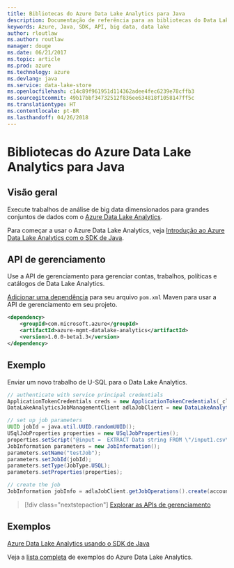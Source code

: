 ```yaml
---
title: Bibliotecas do Azure Data Lake Analytics para Java
description: Documentação de referência para as bibliotecas do Data Lake Analytics de Java
keywords: Azure, Java, SDK, API, big data, data lake
author: rloutlaw
ms.author: routlaw
manager: douge
ms.date: 06/21/2017
ms.topic: article
ms.prod: azure
ms.technology: azure
ms.devlang: java
ms.service: data-lake-store
ms.openlocfilehash: c14c89f961951d114362adee4fec6239e78cffb3
ms.sourcegitcommit: 49b17bbf34732512f836ee634818f1058147ff5c
ms.translationtype: HT
ms.contentlocale: pt-BR
ms.lasthandoff: 04/26/2018
---
```

# <a name="azure-data-lake-analytics-libraries-for-java"></a>Bibliotecas do Azure Data Lake Analytics para Java

## <a name="overview"></a>Visão geral

Execute trabalhos de análise de big data dimensionados para grandes conjuntos de dados com o [Azure Data Lake Analytics](/azure/data-lake-analytics/data-lake-analytics-overview).

Para começar a usar o Azure Data Lake Analytics, veja [Introdução ao Azure Data Lake Analytics com o SDK de Java](/azure/data-lake-analytics/data-lake-analytics-get-started-java-sdk).

## <a name="management-api"></a>API de gerenciamento

Use a API de gerenciamento para gerenciar contas, trabalhos, políticas e catálogos de Data Lake Analytics.

[Adicionar uma dependência](https://maven.apache.org/guides/getting-started/index.html#How_do_I_use_external_dependencies) para seu arquivo `pom.xml` Maven para usar a API de gerenciamento em seu projeto.


```XML
<dependency>
    <groupId>com.microsoft.azure</groupId>
    <artifactId>azure-mgmt-datalake-analytics</artifactId>
    <version>1.0.0-beta1.3</version>
</dependency>
```

## <a name="example"></a>Exemplo

Enviar um novo trabalho de U-SQL para o Data Lake Analytics.

```java
// authenticate with service principal credentials
ApplicationTokenCredentials creds = new ApplicationTokenCredentials(_clientId, _tenantId, _clientSecret, null);
DataLakeAnalyticsJobManagementClient adlaJobClient = new DataLakeAnalyticsJobManagementClientImpl(creds);

// set up job parameters
UUID jobId = java.util.UUID.randomUUID();
USqlJobProperties properties = new USqlJobProperties();
properties.setScript("@input =  EXTRACT Data string FROM \"/input1.csv\" USING Extractors.Csv(); OUTPUT @input TO @\"/output1.csv\" USING Outputters.Csv();");
JobInformation parameters = new JobInformation();
parameters.setName("testJob");
parameters.setJobId(jobId);
parameters.setType(JobType.USQL);
parameters.setProperties(properties);

// create the job
JobInformation jobInfo = adlaJobClient.getJobOperations().create(accountName, jobId, parameters).getBody();

```

> [!div class="nextstepaction"]
> [Explorar as APIs de gerenciamento](/java/api/overview/azure/datalakeanalytics/management)

## <a name="samples"></a>Exemplos

[Azure Data Lake Analytics usando o SDK de Java][1] 

[1]: https://docs.microsoft.com/azure/data-lake-analytics/data-lake-analytics-get-started-java-sdk

Veja a [lista completa](https://azure.microsoft.com/resources/samples/?platform=java&term=analytics) de exemplos do Azure Data Lake Analytics.
